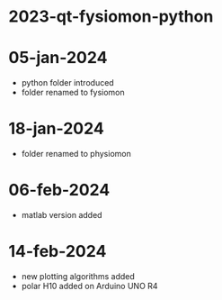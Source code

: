 # 2023-qt-fysiomon-python

# 05-jan-2024
- python folder introduced
- folder renamed to fysiomon

# 18-jan-2024
- folder renamed to physiomon

# 06-feb-2024
- matlab version added

# 14-feb-2024
- new plotting algorithms added
- polar H10 added on Arduino UNO R4